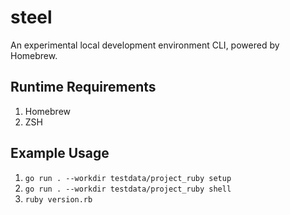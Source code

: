 # steel

An experimental local development environment CLI, powered by Homebrew.

## Runtime Requirements

1. Homebrew
1. ZSH

## Example Usage

1. `go run . --workdir testdata/project_ruby setup`
1. `go run . --workdir testdata/project_ruby shell`
1. `ruby version.rb`
